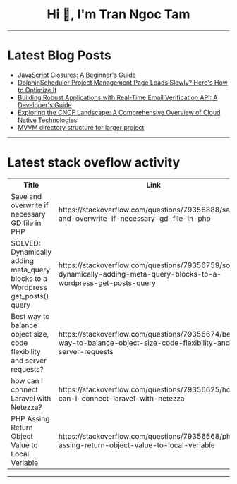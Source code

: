 <h1 align="center">Hi 👋, I'm Tran Ngoc Tam</h1>

---

# Latest Blog Posts 
<!-- BLOG-POST-LIST:START -->
- [JavaScript Closures: A Beginner&#39;s Guide](https://dev.to/thedevricha/javascript-closures-a-beginners-guide-lo6)
- [DolphinScheduler Project Management Page Loads Slowly? Here&#39;s How to Optimize It](https://dev.to/chen_debra_3060b21d12b1b0/dolphinscheduler-project-management-page-loads-slowly-heres-how-to-optimize-it-288p)
- [Building Robust Applications with Real-Time Email Verification API: A Developer&#39;s Guide](https://dev.to/ychecker/building-robust-applications-with-real-time-email-verification-api-a-developers-guide-5g41)
- [Exploring the CNCF Landscape: A Comprehensive Overview of Cloud Native Technologies](https://dev.to/mageshwaransekar/exploring-the-cncf-landscape-a-comprehensive-overview-of-cloud-native-technologies-2e6g)
- [MVVM directory structure for larger project](https://dev.to/pheak_pheasa/mvvm-directory-structure-for-larger-project-2hdb)
<!-- BLOG-POST-LIST:END -->

---

# Latest stack oveflow activity
<table>
  <tr><th>Title</th><th>Link</th></tr>
  <!-- STACKOVERFLOW:START --><tr><td>Save and overwrite if necessary GD file in PHP</td><td>https://stackoverflow.com/questions/79356888/save-and-overwrite-if-necessary-gd-file-in-php</td></tr><tr><td>SOLVED: Dynamically adding meta_query blocks to a Wordpress get_posts&lpar;&rpar; query</td><td>https://stackoverflow.com/questions/79356759/solved-dynamically-adding-meta-query-blocks-to-a-wordpress-get-posts-query</td></tr><tr><td>Best way to balance object size, code flexibility and server requests?</td><td>https://stackoverflow.com/questions/79356674/best-way-to-balance-object-size-code-flexibility-and-server-requests</td></tr><tr><td>how can I connect Laravel with Netezza?</td><td>https://stackoverflow.com/questions/79356625/how-can-i-connect-laravel-with-netezza</td></tr><tr><td>PHP Assing Return Object Value to Local Veriable</td><td>https://stackoverflow.com/questions/79356568/php-assing-return-object-value-to-local-veriable</td></tr><!-- STACKOVERFLOW:END -->
</table>

---


